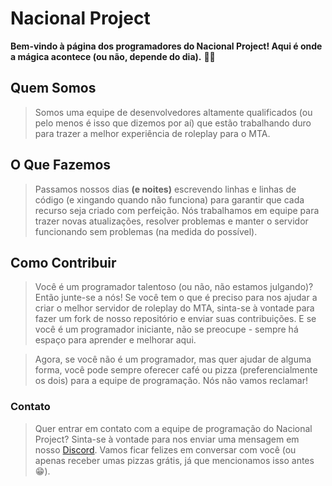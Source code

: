 # Nacional Project

**Bem-vindo à página dos programadores do Nacional Project! Aqui é onde a mágica acontece (ou não, depende do dia).** :man_technologist:

## Quem Somos

> Somos uma equipe de desenvolvedores altamente qualificados (ou pelo menos é isso que dizemos por aí) que estão trabalhando duro para trazer a melhor experiência de roleplay para o MTA.

## O Que Fazemos
> Passamos nossos dias __**(e noites)**__ escrevendo linhas e linhas de código (e xingando quando não funciona) para garantir que cada recurso seja criado com perfeição. Nós trabalhamos em equipe para trazer novas atualizações, resolver problemas e manter o servidor funcionando sem problemas (na medida do possível).

## Como Contribuir
> Você é um programador talentoso (ou não, não estamos julgando)? Então junte-se a nós! Se você tem o que é preciso para nos ajudar a criar o melhor servidor de roleplay do MTA, sinta-se à vontade para fazer um fork de nosso repositório e enviar suas contribuições. E se você é um programador iniciante, não se preocupe - sempre há espaço para aprender e melhorar aqui.

> Agora, se você não é um programador, mas quer ajudar de alguma forma, você pode sempre oferecer café ou pizza (preferencialmente os dois) para a equipe de programação. Nós não vamos reclamar!

### Contato
> Quer entrar em contato com a equipe de programação do Nacional Project? Sinta-se à vontade para nos enviar uma mensagem em nosso [Discord](https://discord.gg/xT3pUnUApt). Vamos ficar felizes em conversar com você (ou apenas receber umas pizzas grátis, já que mencionamos isso antes :grin:).
